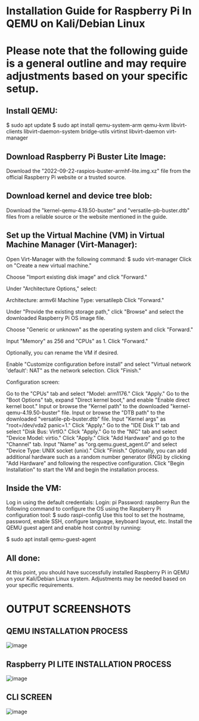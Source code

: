 # Installation Guide for Raspberry Pi In QEMU on Kali/Debian Linux

# Please note that the following guide is a general outline and may require adjustments based on your specific setup.

## Install QEMU:
$ sudo apt update 
$ sudo apt install qemu-system-arm qemu-kvm libvirt-clients libvirt-daemon-system bridge-utils virtinst libvirt-daemon virt-manager

## Download Raspberry Pi Buster Lite Image:
Download the "2022-09-22-raspios-buster-armhf-lite.img.xz" file from the official Raspberry Pi website or a trusted source.

## Download kernel and device tree blob:
Download the "kernel-qemu-4.19.50-buster" and "versatile-pb-buster.dtb" files from a reliable source or the website mentioned in the guide.

## Set up the Virtual Machine (VM) in Virtual Machine Manager (Virt-Manager):
Open Virt-Manager with the following command:
$ sudo virt-manager
Click on "Create a new virtual machine."

Choose "Import existing disk image" and click "Forward."

Under "Architecture Options," select:

Architecture: armv6l
Machine Type: versatilepb
Click "Forward."

Under "Provide the existing storage path," click "Browse" and select the downloaded Raspberry Pi OS image file.

Choose "Generic or unknown" as the operating system and click "Forward."

Input "Memory" as 256 and "CPUs" as 1. Click "Forward."

Optionally, you can rename the VM if desired.

Enable "Customize configuration before install" and select "Virtual network 'default': NAT" as the network selection. Click "Finish."

Configuration screen:

Go to the "CPUs" tab and select "Model: arm1176." Click "Apply."
Go to the "Boot Options" tab, expand "Direct kernel boot," and enable "Enable direct kernel boot."
Input or browse the "Kernel path" to the downloaded "kernel-qemu-4.19.50-buster" file.
Input or browse the "DTB path" to the downloaded "versatile-pb-buster.dtb" file.
Input "Kernel args" as "root=/dev/vda2 panic=1."
Click "Apply."
Go to the "IDE Disk 1" tab and select "Disk Bus: VirtIO." Click "Apply."
Go to the "NIC" tab and select "Device Model: virtio." Click "Apply."
Click "Add Hardware" and go to the "Channel" tab.
Input "Name" as "org.qemu.guest_agent.0" and select "Device Type: UNIX socket (unix)." Click "Finish."
Optionally, you can add additional hardware such as a random number generator (RNG) by clicking "Add Hardware" and following the respective configuration.
Click "Begin Installation" to start the VM and begin the installation process.

## Inside the VM:

Log in using the default credentials:
Login: pi
Password: raspberry
Run the following command to configure the OS using the Raspberry Pi configuration tool:
$ sudo raspi-config
Use this tool to set the hostname, password, enable SSH, configure language, keyboard layout, etc.
Install the QEMU guest agent and enable host control by running:

$ sudo apt install qemu-guest-agent

## All done:
At this point, you should have successfully installed Raspberry Pi in QEMU on your Kali/Debian Linux system. Adjustments may be needed based on your specific requirements.

# OUTPUT SCREENSHOTS

## QEMU INSTALLATION PROCESS
![image](https://github.com/FaezSQ/OS_LAB10/assets/123714138/4946d811-9397-45f4-a035-943b36ee6b89)

## Raspberry PI LITE INSTALLATION PROCESS
![image](https://github.com/FaezSQ/OS_LAB10/assets/123714138/dc570092-45d9-45e2-828c-cf144aea325e)

## CLI SCREEN
![image](https://github.com/FaezSQ/OS_LAB10/assets/123714138/c5d06a81-5555-4805-baae-0ea4b2cce849)

